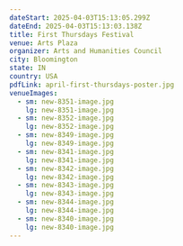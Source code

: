 ```yaml
---
dateStart: 2025-04-03T15:13:05.299Z
dateEnd: 2025-04-03T15:13:03.138Z
title: First Thursdays Festival
venue: Arts Plaza
organizer: Arts and Humanities Council
city: Bloomington
state: IN
country: USA
pdfLink: april-first-thursdays-poster.jpg
venueImages:
  - sm: new-8351-image.jpg
    lg: new-8351-image.jpg
  - sm: new-8352-image.jpg
    lg: new-8352-image.jpg
  - sm: new-8349-image.jpg
    lg: new-8349-image.jpg
  - sm: new-8341-image.jpg
    lg: new-8341-image.jpg
  - sm: new-8342-image.jpg
    lg: new-8342-image.jpg
  - sm: new-8343-image.jpg
    lg: new-8343-image.jpg
  - sm: new-8344-image.jpg
    lg: new-8344-image.jpg
  - sm: new-8340-image.jpg
    lg: new-8340-image.jpg
---
```

